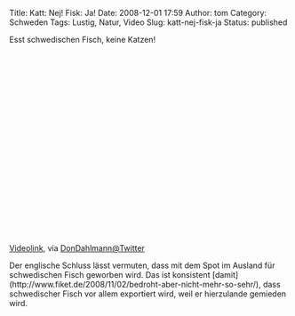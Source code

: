 Title: Katt: Nej! Fisk: Ja!
Date: 2008-12-01 17:59
Author: tom
Category: Schweden
Tags: Lustig, Natur, Video
Slug: katt-nej-fisk-ja
Status: published

<p>
Esst schwedischen Fisch, keine Katzen!
<!--more Video nach dem Klick &raquo;-->  

<object width="425" height="344">
<param name="movie" value="http://www.youtube.com/v/DoQE4Q9U_pE&amp;hl=en&amp;fs=1"></param><param name="allowFullScreen" value="true"></param><param name="allowscriptaccess" value="always"></param>

<embed src="http://www.youtube.com/v/DoQE4Q9U_pE&amp;hl=en&amp;fs=1" type="application/x-shockwave-flash" allowscriptaccess="always" allowfullscreen="true" width="425" height="344">
</embed>
</object>
  
[Videolink](http://www.youtube.com/watch?v=DoQE4Q9U_pE), via
[DonDahlmann@Twitter](http://twitter.com/DonDahlmann/status/1032527177)

</p>
Der englische Schluss lässt vermuten, dass mit dem Spot im Ausland für
schwedischen Fisch geworben wird. Das ist konsistent
[damit](http://www.fiket.de/2008/11/02/bedroht-aber-nicht-mehr-so-sehr/),
dass schwedischer Fisch vor allem exportiert wird, weil er hierzulande
gemieden wird.

